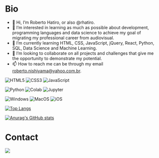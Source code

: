 # Bio

- 👋 Hi, I’m Roberto Hatiro, or also @rhatiro.
- 👀 I’m interested in learning as much as possible about development, programming languages and data science to achieve my goal of migrating my professional career from audiovisual.
- 🌱 I’m currently learning HTML, CSS, JavaScript, jQuery, React, Python, SQL, Data Science and Machine Learning.
- 💞️ I’m looking to collaborate on all projects and challenges that give me the opportunity to demonstrate my potential.
- 📫 How to reach me can be through my email roberto.nishiyama@yahoo.com.br.

![HTML5](https://img.shields.io/badge/HTML5-E34F26?style=for-the-badge&logo=html5&logoColor=white)
![CSS3](https://img.shields.io/badge/CSS3-1572B6?style=for-the-badge&logo=css3&logoColor=white)
![JavaScript](https://img.shields.io/badge/JavaScript-323330?style=for-the-badge&logo=javascript&logoColor=F7DF1E)

![Python](https://img.shields.io/badge/Python-FFD43B?style=for-the-badge&logo=python&logoColor=blue)
![Colab](https://img.shields.io/badge/Colab-F9AB00?style=for-the-badge&logo=googlecolab&color=525252)
![Jupyter](https://img.shields.io/badge/Jupyter-F37626.svg?&style=for-the-badge&logo=Jupyter&logoColor=white)

![Windows](https://img.shields.io/badge/Windows-0078D6?style=for-the-badge&logo=windows&logoColor=white)
![MacOS](https://img.shields.io/badge/mac%20os-000000?style=for-the-badge&logo=apple&logoColor=white)
![iOS](https://img.shields.io/badge/iOS-000000?style=for-the-badge&logo=ios&logoColor=white)

[![Top Langs](https://github-readme-stats.vercel.app/api/top-langs/?username=rhatiro&theme=transparent)](https://github.com/anuraghazra/github-readme-stats)

<!-- [![Top Langs](https://github-readme-stats.vercel.app/api/top-langs/?username=rhatiro&layout=compact&theme=transparent)](https://github.com/anuraghazra/github-readme-stats) -->

[![Anurag's GitHub stats](https://github-readme-stats.vercel.app/api?username=rhatiro&theme=transparent)](https://github.com/anuraghazra/github-readme-stats)


# Contact

[<img src='https://img.shields.io/badge/LinkedIn-0077B5?style=for-the-badge&logo=linkedin&logoColor=white'>](https://www.linkedin.com/in/rhatiro/)


<!---
rhatiro/rhatiro is a ✨ special ✨ repository because its `README.md` (this file) appears on your GitHub profile.
You can click the Preview link to take a look at your changes.
--->
